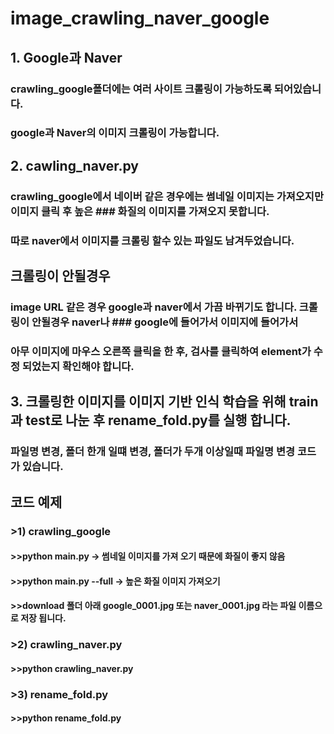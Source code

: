 # image_crawling_naver_google

## 1. Google과 Naver
### crawling_google폴더에는 여러 사이트 크롤링이 가능하도록 되어있습니다.
### google과 Naver의 이미지 크롤링이 가능합니다.

## 2. cawling_naver.py
### crawling_google에서 네이버 같은 경우에는 썸네일 이미지는 가져오지만 이미지 클릭 후 높은 ### 화질의 이미지를 가져오지 못합니다.
### 따로 naver에서 이미지를 크롤링 할수 있는 파일도 남겨두었습니다.

## 크롤링이 안될경우
### image URL 같은 경우 google과 naver에서 가끔 바뀌기도 합니다. 크롤링이 안될경우 naver나 ### google에 들어가서 이미지에 들어가서
### 아무 이미지에 마우스 오른쪽 클릭을 한 후, 검사를 클릭하여 element가 수정 되었는지 확인해야 합니다.

## 3. 크롤링한 이미지를 이미지 기반 인식 학습을 위해 train과 test로 나눈 후 rename_fold.py를 실행 합니다.
### 파일명 변경, 폴더 한개 일떄 변경, 폴더가 두개 이상일때 파일명 변경 코드가 있습니다.

## 코드 예제
### >1) crawling_google 
#### >>python main.py -> 썸네일 이미지를 가져 오기 때문에 화질이 좋지 않음
#### >>python main.py --full -> 높은 화질 이미지 가져오기
#### >>download 폴더 아래 google_0001.jpg 또는 naver_0001.jpg 라는 파일 이름으로 저장 됩니다.

### >2) crawling_naver.py
#### >>python crawling_naver.py

### >3) rename_fold.py
#### >>python rename_fold.py
